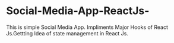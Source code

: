 # Social-Media-App-ReactJs-
This is simple Social Media App. Impliments Major Hooks of React Js.Gettting Idea of state management in React Js. 
